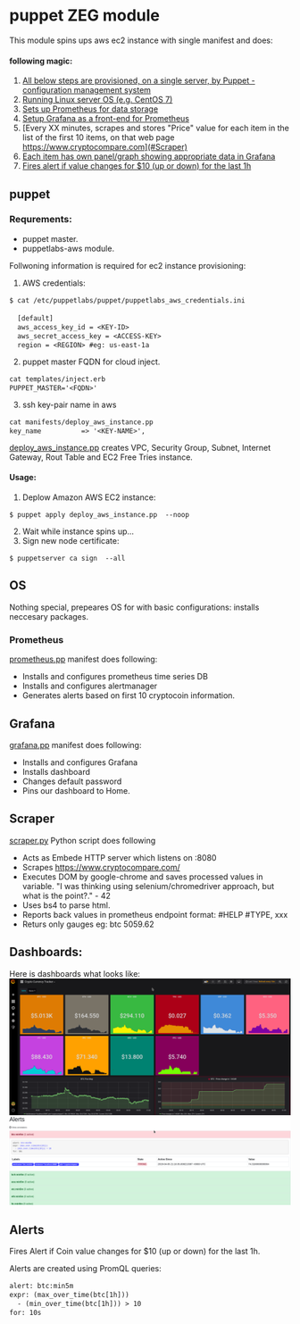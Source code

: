 
# puppet ZEG module

This module spins ups aws ec2 instance with single manifest and does:

#### following magic:

1. [All below steps are provisioned, on a single server, by Puppet - configuration management system](#puppet)
2. [Running Linux server OS (e.g. CentOS 7)](#OS)
3. [Sets up Prometheus for data storage](#Prometheus)
4. [Setup Grafana as a front-end for Prometheus](#Grafana)
5. [Every XX minutes, scrapes and stores "Price" value for each item in the list of the first 10 items, on that web page https://www.cryptocompare.com](#Scraper)
6. [Each item has own panel/graph showing appropriate data in Grafana](#Dashboards)
7. [Fires alert if value changes for $10 (up or down) for the last 1h](Alert)

## puppet

### Requrements:

* puppet master.
* puppetlabs-aws module.

Follwoning information is required for ec2 instance provisioning:

1. AWS credentials:
```shell
$ cat /etc/puppetlabs/puppet/puppetlabs_aws_credentials.ini 

  [default]
  aws_access_key_id = <KEY-ID>
  aws_secret_access_key = <ACCESS-KEY>
  region = <REGION> #eg: us-east-1a
```
2. puppet master FQDN for cloud inject.
```shell
cat templates/inject.erb
PUPPET_MASTER='<FQDN>'
```
3. ssh key-pair name in aws 
```shell
cat manifests/deploy_aws_instance.pp
key_name          => '<KEY-NAME>',
```

[deploy_aws_instance.pp](https://github.com/nika-chkhikvishvili/zeg/blob/master/manifests/deploy_aws_instance.pp) creates VPC, Security Group, Subnet, Internet Gateway, Rout Table and EC2 Free Tries instance.

#### Usage:

1. Deplow Amazon AWS EC2 instance:
```shell
$ puppet apply deploy_aws_instance.pp  --noop
```
2. Wait while instance spins up...
3. Sign new node certificate:
```shell
$ puppetserver ca sign  --all
```

## OS

Nothing special, prepeares OS for with basic configurations: installs neccesary packages.

### Prometheus

[prometheus.pp](https://github.com/nika-chkhikvishvili/zeg/blob/master/manifests/prometheus.pp) manifest does following:

* Installs and configures prometheus time series DB
* Installs and configures alertmanager
* Generates alerts based on first 10 cryptocoin information.

## Grafana

[grafana.pp](https://github.com/nika-chkhikvishvili/zeg/blob/master/manifests/grafana.pp) manifest does following:

* Installs and configures Grafana
* Installs dashboard
* Changes default password 
* Pins our dashboard to Home. 


## Scraper

[scraper.py](https://github.com/nika-chkhikvishvili/zeg/blob/master/files/scraper.py) Python script does following

* Acts as Embede HTTP server which listens on :8080
* Scrapes https://www.cryptocompare.com/
* Executes DOM by google-chrome and saves processed values in variable. "I was thinking using selenium/chromedriver approach, but what is the point?." - 42
* Uses bs4  to parse html.
* Reports back values in prometheus endpoint format: #HELP #TYPE, xxx
* Returs only gauges eg: btc 5059.62


## Dashboards:

Here is dashboards what looks like:
![grafana dshboard](https://raw.githubusercontent.com/nika-chkhikvishvili/zeg/master/files/grafana-dashboard.png)
![prometeus alert](https://raw.githubusercontent.com/nika-chkhikvishvili/zeg/master/files/prometeus-alert.png)


## Alerts
Fires Alert if Coin value changes for $10 (up or down) for the last 1h.

Alerts are created using PromQL queries: 

```regex
alert: btc:min5m
expr: (max_over_time(btc[1h]))
  - (min_over_time(btc[1h])) > 10
for: 10s
```

